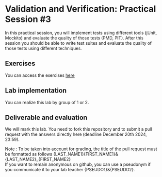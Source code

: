 # Validation and Verification: Practical Session #3

In this practical session, you will implement tests using different tools (jUnit, Mockito) and evaluate the quality of those tests (PMD, PIT).
After this session you should be able to write test suites and evaluate the quality of those tests using different techniques.

## Exercises

You can access the exercises [here](sujet.md)

## Lab implementation

You can realize this lab by group of 1 or 2.

## Deliverable and evaluation

We will mark this lab. You need to fork this repository and to submit a pull request with the answers directly here (deadline December 20th 2024, 23:59).

Note : To be taken into account for grading, the title of the pull request must be formatted as follows {LAST_NAME1}{FIRST_NAME1}&{LAST_NAME2}_{FIRST_NAME2}  
If you want to remain anonymous on github, you can use a pseudonym if you communicate it to your lab teacher {PSEUDO1}&{PSEUDO2}.

